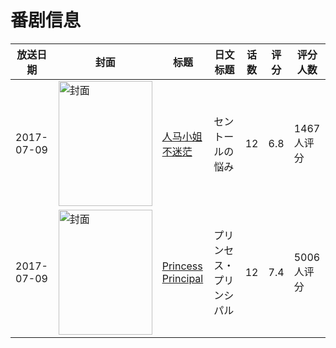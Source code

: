 # 番剧信息

|放送日期|封面|标题|日文标题|话数|评分|评分人数|
|---|---|---|---|---|---|---|
|2017-07-09|<img src="https://lain.bgm.tv/pic/cover/c/8b/08/201754_O677H.jpg" alt="封面" style="width:150px;height:200px;object-fit:cover;">|[人马小姐不迷茫](https://bangumi.tv/subject/201754)|セントールの悩み|12|6.8|1467人评分|
|2017-07-09|<img src="https://lain.bgm.tv/pic/cover/c/22/a5/211936_7I7vb.jpg" alt="封面" style="width:150px;height:200px;object-fit:cover;">|[Princess Principal](https://bangumi.tv/subject/211936)|プリンセス・プリンシパル|12|7.4|5006人评分|
